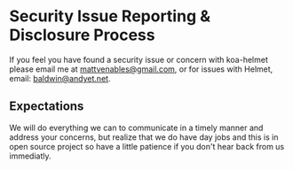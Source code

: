 # Security Issue Reporting & Disclosure Process

If you feel you have found a security issue or concern with koa-helmet please email me
at mattvenables@gmail.com, or for issues with Helmet, email: baldwin@andyet.net.

## Expectations
We will do everything we can to communicate in a timely manner and address your concerns, but
realize that we do have day jobs and this is in open source project so have a little patience
if you don't hear back from us immediatly.
